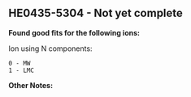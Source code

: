 ## HE0435-5304 - Not yet complete
**Found good fits for the following ions:**

Ion using N components:
```
0 - MW
1 - LMC
```


**Other Notes:**

